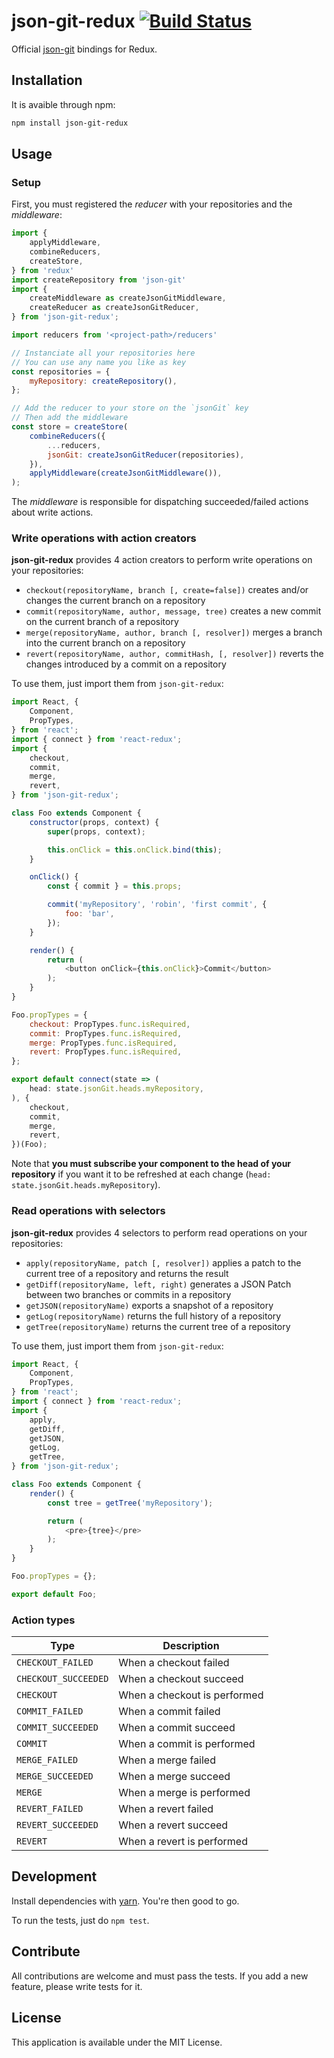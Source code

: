 # json-git-redux [![Build Status](https://travis-ci.org/RobinBressan/json-git-redux.svg?branch=master)](https://travis-ci.org/RobinBressan/json-git-redux)

Official [json-git](https://github.com/RobinBressan/json-git) bindings for Redux.

## Installation

It is avaible through npm:

```sh
npm install json-git-redux
```

## Usage

### Setup

First, you must registered the *reducer* with your repositories and the *middleware*:

```js
import {
    applyMiddleware,
    combineReducers,
    createStore,
} from 'redux'
import createRepository from 'json-git'
import {
    createMiddleware as createJsonGitMiddleware,
    createReducer as createJsonGitReducer,
} from 'json-git-redux';

import reducers from '<project-path>/reducers'

// Instanciate all your repositories here
// You can use any name you like as key
const repositories = {
    myRepository: createRepository(),
};

// Add the reducer to your store on the `jsonGit` key
// Then add the middleware
const store = createStore(
    combineReducers({
        ...reducers,
        jsonGit: createJsonGitReducer(repositories),
    }),
    applyMiddleware(createJsonGitMiddleware()),
);
```

The *middleware* is responsible for dispatching succeeded/failed actions about write actions.

### Write operations with action creators

**json-git-redux** provides 4 action creators to perform write operations on your repositories:

* `checkout(repositoryName, branch [, create=false])` creates and/or changes the current branch on a repository
* `commit(repositoryName, author, message, tree)` creates a new commit on the current branch of a repository
* `merge(repositoryName, author, branch [, resolver])` merges a branch into the current branch on a repository
* `revert(repositoryName, author, commitHash, [, resolver])` reverts the changes introduced by a commit on a repository

To use them, just import them from `json-git-redux`:

```js
import React, {
    Component,
    PropTypes,
} from 'react';
import { connect } from 'react-redux';
import {
    checkout,
    commit,
    merge,
    revert,
} from 'json-git-redux';

class Foo extends Component {
    constructor(props, context) {
        super(props, context);

        this.onClick = this.onClick.bind(this);
    }

    onClick() {
        const { commit } = this.props;

        commit('myRepository', 'robin', 'first commit', {
            foo: 'bar',
        });
    }

    render() {
        return (
            <button onClick={this.onClick}>Commit</button>
        );
    }
}

Foo.propTypes = {
    checkout: PropTypes.func.isRequired,
    commit: PropTypes.func.isRequired,
    merge: PropTypes.func.isRequired,
    revert: PropTypes.func.isRequired,
};

export default connect(state => (
    head: state.jsonGit.heads.myRepository,
), {
    checkout,
    commit,
    merge,
    revert,
})(Foo);
```

Note that **you must subscribe your component to the head of your repository** if you want it to be refreshed at each change (`head: state.jsonGit.heads.myRepository`).

### Read operations with selectors

**json-git-redux** provides 4 selectors to perform read operations on your repositories:

* `apply(repositoryName, patch [, resolver])` applies a patch to the current tree of a repository and returns the result
* `getDiff(repositoryName, left, right)` generates a JSON Patch between two branches or commits in a repository
* `getJSON(repositoryName)` exports a snapshot of a repository
* `getLog(repositoryName)` returns the full history of a repository
* `getTree(repositoryName)` returns the current tree of a repository

To use them, just import them from `json-git-redux`:

```js
import React, {
    Component,
    PropTypes,
} from 'react';
import { connect } from 'react-redux';
import {
    apply,
    getDiff,
    getJSON,
    getLog,
    getTree,
} from 'json-git-redux';

class Foo extends Component {
    render() {
        const tree = getTree('myRepository');

        return (
            <pre>{tree}</pre>
        );
    }
}

Foo.propTypes = {};

export default Foo;
```

### Action types

| Type | Description |
| --- | --- |
| `CHECKOUT_FAILED` | When a checkout failed |
| `CHECKOUT_SUCCEEDED` | When a checkout succeed |
| `CHECKOUT` | When a checkout is performed |
| `COMMIT_FAILED` | When a commit failed |
| `COMMIT_SUCCEEDED` | When a commit succeed |
| `COMMIT` | When a commit is performed |
| `MERGE_FAILED` | When a merge failed |
| `MERGE_SUCCEEDED` | When a merge succeed |
| `MERGE` | When a merge is performed |
| `REVERT_FAILED` | When a revert failed |
| `REVERT_SUCCEEDED` | When a revert succeed |
| `REVERT` | When a revert is performed |

## Development

Install dependencies with [yarn](https://yarnpkg.com/). You're then good to go.

To run the tests, just do `npm test`.

## Contribute

All contributions are welcome and must pass the tests. If you add a new feature, please write tests for it.

## License

This application is available under the MIT License.
